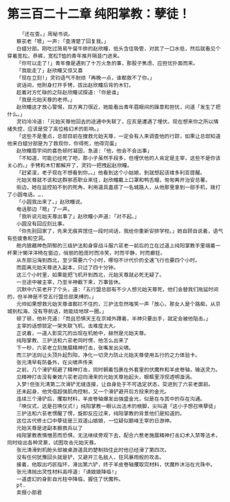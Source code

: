 # 第三百二十二章 纯阳掌教：孽徒！
        「还在查。」周秘书说。
       蔡苌老「嗯」一声:「查清楚了回复我。」
       白蜡分部。刚吃过简易午餐牛排的赵欣瞳，低头含住吸管，对民了一口水低，然后就看见个穿着宽松，恭裤，宽松T恤的青年推开隔音门进来。
       「你可以走了!」青年像是遇到了十万火急的事，那股子焦虑、应担忧扑面而来。
       「我能走了」赵欣瞳又惊又喜
       「现在立刻!」灵钧语气不耐烦「再晚一点，谁都救不了你。」
       说话间，他附身打开手铐，拔出赵欣瞳后背的木钉。
       趁着对方忙碌的之际赵欣瞳试探道:「你是谁」
       「我是元始天尊的老师。」
       赵欣瞳这才放心警惕，双方离刀很近，她能看出青年眉眼间的躁意和担忧，问道「发生了把什么。」
       灵钧冷冷道:「元始天尊他回去的途通中失联了，应亥是遭遇了埋伏。现在想来你之所以情绪失控，应该是受了高位格幻术的影响。」
       「这些不是重点，总部目前在搜救元始天尊，一定会有人来调查他的行踪，如果让总部知道他来白蜡分部是为了救现你，你得死，他得完蛋」
       赵欣瞳眉宇间的喜色顿时凝固，急道:「他，他会不会出事」
       「不知道，可能已经死了吧，那小子虽然手段多，但埋伏他的人肯定是主宰，这些不是你该关心的。」手铐和木钉都解开了，灵钧一把拽起赵欣瞳。
       「赶紧滚，老子现在不想看到你。。」他看到这个小姑娘，到就想起该维多利亚提醒。
       元始天尊就不该和这群邪恶职业来往，赵欣瞳戴上口罩和鸭舌帽，匆匆离开治安总署。
       街边，她在监控拍不到的死角，利用道具蛊惑了一名城路人，从他那里拿到一部手机，拨打了小圆电话。….
       「小圆我出来了。」赵欣瞳说。
       电话那边「嗯」了一声。
       「我听说元始天尊出事了」赵欣瞳小声道:「对不起。」
       小圆没有回应刻比事。
       「你先别回家了，先来无痕宾馆住一段时间话，我给你重新安排学校。」她自顾自说着，语气有些疲惫和空洞。
       舱内狼藉神色阴郁的三级护法和身穿战斗服六苌老一前后的立在过道上纯阳掌教手里端着一杯果汁懒洋洋椅在窗边，俏丽的脸庞时而冷笑，时而平静，时而癫狂。
       从东部沿海到西北，至少需要六个小时，哪怕不计代价的全速飞行也要四个小时。
       而距离元始天尊进入副本，只过了四十分钟。
       这三个小时里，如果能把飞机开到西北，元始天尊就必死无疑了。
       一旦途中被主宰，乃至半神截下来，万事皆休。
       沉默中六苌老开了个头，道:「五行盟总部有不少人想元始天尊死，他们会替我们拖延时间的，但半神是不受五行盟总部束缚的。」
       元帅如果想救元始天尊谁都拦不住的，三护法忽然嗤笑一声「放心，那女人是个路痴，从京城到松海，没有导航话，她能绕地球一圈。」
       顿了顿，他补充道:「而且恐惧天王在京城外蹲着，半神只要出手，就定会被他阻击。」
       主宰的话想锁定一架失联飞机，击难度太大。
       正说着，一道人影突兀的出现在机舱中，赫然是元始天尊。
       纯阳掌教、三护法和六苌老同时愣，他怎么出来了
       下一秒，六苌老立刻施展精神打击，张嘴发出尖啸。
       而三护法则让头顶升起烈阳，净化一切灵力防止元始天尊使用五行的之力体验卡。
       张元清早有防备外，在尖啸声传来
       之前，几个滑铲规避了精神打击，同时朝着包裹在外套里的伏魔杵和羊皮卷轴，输送灵力。
       见精神打击没有秦效六苌老迎向滑来的元始天尊抬起头，眼眶里浮现透明漩涡。
       入梦!但张元清第二次滑铲无缝连接，让自身处于不可选定状态，突进到了六苌老面前。
       还未起身，他凭借超强肌肉控制，又一个滑铲避开后方投来的金光。
       连续三个滑铲后，攫取材料，羊皮卷轴爆发出强盛金光，似是在与其中的存在沟通。
       「唤仪式，这是召唤仪式!」纯阳掌教一眼认出法术的根脚，尖叫道「这小子想召唤孽徒」
       三护法和六苌老愣醒了愣，旋即反应过来，纯阳掌教的背景他们是知道的。
       这位古代修士口中孽徒是三双道山娘娘，一位疑似巅峰王宰的日游神。
       元始天尊是进副本搬救兵以了
       纯阳掌教表情憎恶而恐惧，无法继续旁观下去，配合六惹老施展精神打击幻术入禁等法术，同时绘出各种灵篆，试图攻击元始天尊。
       张元清滑到机舱头部被桌游道具的楚制挡住此时他已经滑了第四次。
       没有任何犹豫回头就是铲，又避开三名敌人，狂风暴雨般的攻击。
       接着，他取出巧匠指环，滑出第六铲，终于羊皮卷轴攫取完材料，伏魔杵沐浴在光珠中。
       张元清抛出灵性材料高呼道:「请娘娘降临!」
       一道虚幻的身影自光柱中降临，握住了伏魔杵。
       pt.
       卖报小郎君